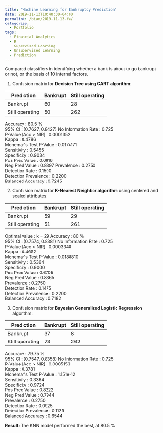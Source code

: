 ```yaml
---
title: "Machine Learning for Bankruptcy Prediction"
date: 2019-11-13T10:40:30-04:00
permalink: /bian/2019-11-13-fa/
categories:
  - Portfolio
tags:
  - Financial Analytics
  - R
  - Supervised Learning
  - Unsupervised Learning
  - Prediction
---
```

Compared classifiers in identifying whether a bank is about to go bankrupt or not, on the basis of 10 internal factors.

1. Confusion matrix for **Decision Tree using CART algorithm**:

| Prediction | Bankrupt | Still operating |
| ---------- | --------- | ------------- |
| Bankrupt | 60 | 28 |
| Still operating | 50 | 262 |

Accuracy : 80.5 %           
95% CI : (0.7627, 0.8427)
No Information Rate : 0.725           
P-Value [Acc > NIR] : 0.0001352       
Kappa : 0.4786          
Mcnemar's Test P-Value : 0.0174171       
Sensitivity : 0.5455          
Specificity : 0.9034          
Pos Pred Value : 0.6818          
Neg Pred Value : 0.8397
Prevalence : 0.2750          
Detection Rate : 0.1500          
Detection Prevalence : 0.2200          
Balanced Accuracy : 0.7245  

2. Confusion matrix for **K-Nearest Neighbor algorithm** using centered and scaled attributes: 

| Prediction | Bankrupt | Still operating |
| ---------- | --------- | ------------- |
| Bankrupt | 59 | 29 |
| Still operating | 51 | 261 |

Optimal value : k = 29
Accuracy : 80 %          
95% CI : (0.7574, 0.8381)
No Information Rate : 0.725           
P-Value [Acc > NIR] : 0.0003348       
Kappa : 0.4652          
Mcnemar's Test P-Value : 0.0188810       
Sensitivity : 0.5364          
Specificity : 0.9000          
Pos Pred Value : 0.6705          
Neg Pred Value : 0.8365          
Prevalence : 0.2750          
Detection Rate : 0.1475          
Detection Prevalence : 0.2200          
Balanced Accuracy : 0.7182  

3. Confusion matrix for **Bayesian Generalized Logistic Regression** algorithm:

| Prediction | Bankrupt | Still operating |
| ---------- | --------- | ------------- |
| Bankrupt | 37 | 8 |
| Still operating | 73 | 262 |

Accuracy : 79.75 %         
95% CI : (0.7547, 0.8358)
No Information Rate : 0.725           
P-Value [Acc > NIR] : 0.0005153       
Kappa : 0.3781          
Mcnemar's Test P-Value : 1.151e-12       
Sensitivity : 0.3364          
Specificity : 0.9724          
Pos Pred Value : 0.8222          
Neg Pred Value : 0.7944          
Prevalence : 0.2750          
Detection Rate : 0.0925          
Detection Prevalence : 0.1125          
Balanced Accuracy : 0.6544 

**Result:** The KNN model performed the best, at 80.5 %
